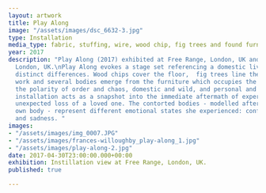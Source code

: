 ```yaml
---
layout: artwork
title: Play Along
image: "/assets/images/dsc_6632-3.jpg"
type: Installation
media_type: fabric, stuffing, wire, wood chip, fig trees and found furniture
year: 2017
description: "Play Along (2017) exhibited at Free Range, London, UK and The Mall,
  London, UK.\nPlay Along evokes a stage set referencing a domestic living space with
  distinct differences. Wood chips cover the floor,  fig trees line the edge of the
  work and several bodies emerge from the furniture which occupies the space to explore
  the polarity of order and chaos, domestic and wild, and personal and public. The
  installation acts as a snapshot into the immediate aftermath of experiencing the
  unexpected loss of a loved one. The contorted bodies - modelled after the artist's
  own body - represent different emotional states she experienced: confusion, anger
  and sadness. "
images:
- "/assets/images/img_0007.JPG"
- "/assets/images/frances-willoughby_play-along_1.jpg"
- "/assets/images/play-along-2.jpg"
date: 2017-04-30T23:00:00.000+00:00
exhibition: Instillation view at Free Range, London, UK.
published: true

---
```

